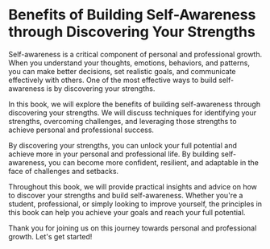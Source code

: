 Benefits of Building Self-Awareness through Discovering Your Strengths
====================================================================================

Self-awareness is a critical component of personal and professional growth. When you understand your thoughts, emotions, behaviors, and patterns, you can make better decisions, set realistic goals, and communicate effectively with others. One of the most effective ways to build self-awareness is by discovering your strengths.

In this book, we will explore the benefits of building self-awareness through discovering your strengths. We will discuss techniques for identifying your strengths, overcoming challenges, and leveraging those strengths to achieve personal and professional success.

By discovering your strengths, you can unlock your full potential and achieve more in your personal and professional life. By building self-awareness, you can become more confident, resilient, and adaptable in the face of challenges and setbacks.

Throughout this book, we will provide practical insights and advice on how to discover your strengths and build self-awareness. Whether you're a student, professional, or simply looking to improve yourself, the principles in this book can help you achieve your goals and reach your full potential.

Thank you for joining us on this journey towards personal and professional growth. Let's get started!
